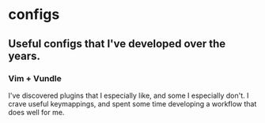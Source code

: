 # configs

## Useful configs that I've developed over the years.

### Vim + Vundle
I've discovered plugins that I especially like, and some I especially don't. I crave useful keymappings, and spent some time developing a workflow that does well for me.
